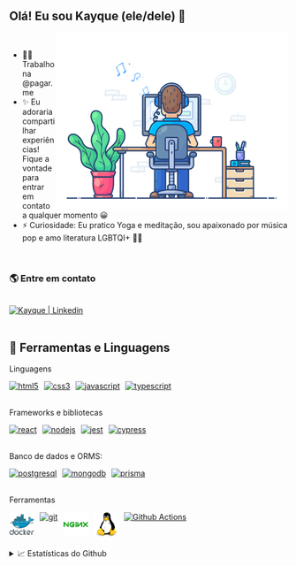 ## Olá! Eu sou Kayque (ele/dele) :wave:

<img align="right" alt="GIF" src="./assets/music.gif" width="420" height="320" />
<br>

- :man_technologist: Trabalho na @pagar.me
- :sparkles: Eu adoraria compartilhar experiências! Fique a vontade para entrar em contato a qualquer momento :grinning:
- ⚡ Curiosidade: Eu pratico Yoga e meditação, sou apaixonado por música pop e amo literatura LGBTQI+ :rainbow_flag:

<br/>

### :earth_americas: Entre em contato

<br/>

<div style="display: flex; gap:10px;">
  <a href="https://www.linkedin.com/in/kayque-coelho/">
    <img src="https://img.shields.io/badge/LinkedIn-0077B5?style=for-the-badge&logo=linkedin&logoColor=white" alt="Kayque | Linkedin"/>
  </a>
</div>

<br/>

## :wrench: Ferramentas e Linguagens

<p> Linguagens </p>
  <div style="display: flex; gap:10px;"> 
    <a href="https://www.w3.org/html/" target="_blank" rel="noreferrer">
      <img src="https://img.shields.io/badge/HTML5-E34F26?style=for-the-badge&logo=html5&logoColor=white" alt="html5" />
    </a>
    <a href="https://www.w3schools.com/css/" target="_blank" rel="noreferrer">
      <img src="https://img.shields.io/badge/CSS3-1572B6?style=for-the-badge&logo=css3&logoColor=white" alt="css3" />
    </a>
    <a href="https://developer.mozilla.org/en-US/docs/Web/JavaScript" target="_blank" rel="noreferrer">
      <img src="https://img.shields.io/badge/JavaScript-323330?style=for-the-badge&logo=javascript&logoColor=F7DF1E" alt="javascript" />
    </a>
    <a href="https://www.typescriptlang.org/" target="_blank" rel="noreferrer">
      <img src="https://img.shields.io/badge/TypeScript-007ACC?style=for-the-badge&logo=typescript&logoColor=white" alt="typescript" />
    </a>
  </div>

<br/>

<p> Frameworks e bibliotecas </p>
  <div style="display: flex; gap:10px;">
    <a href="https://reactjs.org/" target="_blank" rel="noreferrer">
      <img src="https://img.shields.io/badge/React-20232A?style=for-the-badge&logo=react&logoColor=61DAFB" alt="react" />
    </a>
    <a href="https://nodejs.org" target="_blank" rel="noreferrer">
      <img src="https://img.shields.io/badge/Node.js-339933?style=for-the-badge&logo=nodedotjs&logoColor=white" alt="nodejs" />
    </a>
    <a href="https://jestjs.io" target="_blank" rel="noreferrer">
      <img src="https://img.shields.io/badge/Jest-C21325?style=for-the-badge&logo=jest&logoColor=white" alt="jest" >
    </a>
    <a href="https://www.cypress.io" target="_blank" rel="noreferrer">
      <img src="https://img.shields.io/badge/Cypress-17202C?style=for-the-badge&logo=cypress&logoColor=white" alt="cypress" >
    </a>
  </div>

<br/>

<p> Banco de dados e ORMS: </p>
  <div style="display: flex; gap:10px;">
    <a href="https://www.postgresql.org" target="_blank" rel="noreferrer">
      <img src="https://img.shields.io/badge/PostgreSQL-316192?style=for-the-badge&logo=postgresql&logoColor=white" alt="postgresql" />
    </a>
    <a href="https://www.mongodb.com/" target="_blank" rel="noreferrer">
      <img src="https://img.shields.io/badge/MongoDB-4EA94B?style=for-the-badge&logo=mongodb&logoColor=white" alt="mongodb" />
    </a>
    <a href="https://www.prisma.io/" target="_blank" rel="noreferrer">
      <img src="https://img.shields.io/badge/Prisma-3982CE?style=for-the-badge&logo=Prisma&logoColor=white" alt="prisma"/>
    </a>
  </div>

<br/>

<p> Ferramentas </p>
  <div style="display: flex; gap:10px;">
    <a href="https://www.docker.com/" target="_blank" rel="noreferrer">
      <img src="https://raw.githubusercontent.com/devicons/devicon/master/icons/docker/docker-original-wordmark.svg" alt="docker" width="45px" height="45px"/>
    </a>
    <a href="https://git-scm.com/" target="_blank" rel="noreferrer">
      <img src="https://www.vectorlogo.zone/logos/git-scm/git-scm-icon.svg" alt="git" width="45px" height="45px"/>
    </a>
    <a href="https://www.nginx.com" target="_blank" rel="noreferrer">
      <img src="https://raw.githubusercontent.com/devicons/devicon/master/icons/nginx/nginx-original.svg" alt="nginx" width="45px" height="45px"/>
    </a>
    <a href="https://www.linux.org/" target="_blank" rel="noreferrer">
      <img src="https://raw.githubusercontent.com/devicons/devicon/master/icons/linux/linux-original.svg" alt="linux" width="45px" height="45px"/>
    </a>
    <a href="https://github.com/features/actions" target="_blank" rel="noreferrer">
      <img src="https://github.githubassets.com/images/modules/site/features/actions-icon-actions.svg" alt="Github Actions" width="45px" height="45px"/>
    </a>
  </div>

<br/>

<details closed>
<summary>📈 Estatísticas do Github </summary>
<br/>
<p>
  <img align="center" height="203em" src="https://github-readme-stats.vercel.app/api?username=tieskay&show_icons=true&locale=en" alt="tieskay" />
  <img align="center" height="203em" alt="Top Languages" src="https://github-readme-stats.vercel.app/api/top-langs/?username=tieskay" />
</p>
<br/>
</details>
